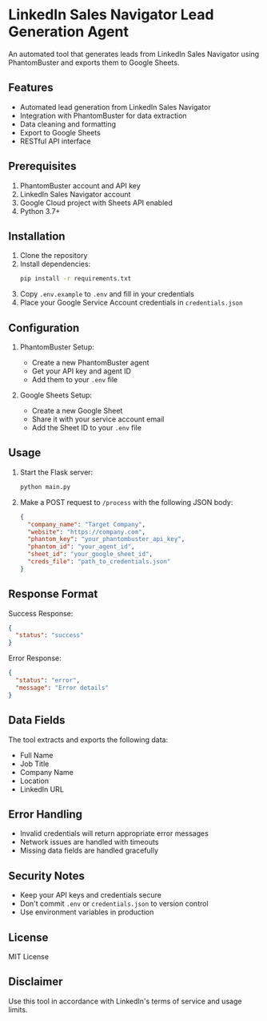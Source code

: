 # LinkedIn Sales Navigator Lead Generation Agent

An automated tool that generates leads from LinkedIn Sales Navigator using PhantomBuster and exports them to Google Sheets.

## Features

- Automated lead generation from LinkedIn Sales Navigator
- Integration with PhantomBuster for data extraction
- Data cleaning and formatting
- Export to Google Sheets
- RESTful API interface

## Prerequisites

1. PhantomBuster account and API key
2. LinkedIn Sales Navigator account
3. Google Cloud project with Sheets API enabled
4. Python 3.7+

## Installation

1. Clone the repository
2. Install dependencies:
   ```bash
   pip install -r requirements.txt
   ```
3. Copy `.env.example` to `.env` and fill in your credentials
4. Place your Google Service Account credentials in `credentials.json`

## Configuration

1. PhantomBuster Setup:
   - Create a new PhantomBuster agent
   - Get your API key and agent ID
   - Add them to your `.env` file

2. Google Sheets Setup:
   - Create a new Google Sheet
   - Share it with your service account email
   - Add the Sheet ID to your `.env` file

## Usage

1. Start the Flask server:
   ```bash
   python main.py
   ```

2. Make a POST request to `/process` with the following JSON body:
   ```json
   {
     "company_name": "Target Company",
     "website": "https://company.com",
     "phantom_key": "your_phantombuster_api_key",
     "phantom_id": "your_agent_id",
     "sheet_id": "your_google_sheet_id",
     "creds_file": "path_to_credentials.json"
   }
   ```

## Response Format

Success Response:
```json
{
  "status": "success"
}
```

Error Response:
```json
{
  "status": "error",
  "message": "Error details"
}
```

## Data Fields

The tool extracts and exports the following data:
- Full Name
- Job Title
- Company Name
- Location
- LinkedIn URL

## Error Handling

- Invalid credentials will return appropriate error messages
- Network issues are handled with timeouts
- Missing data fields are handled gracefully

## Security Notes

- Keep your API keys and credentials secure
- Don't commit `.env` or `credentials.json` to version control
- Use environment variables in production

## License

MIT License

## Disclaimer

Use this tool in accordance with LinkedIn's terms of service and usage limits.